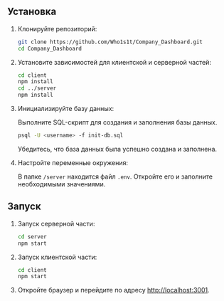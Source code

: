 ## Установка

1. Клонируйте репозиторий:

    ```bash
    git clone https://github.com/Who1s1t/Company_Dashboard.git
    cd Company_Dashboard
    ```

2. Установите зависимостей для клиентской и серверной частей:

    ```bash
    cd client
    npm install
    cd ../server
    npm install
    ```

3. Инициализируйте базу данных:

    Выполните SQL-скрипт для создания и заполнения базы данных.

    ```bash
    psql -U <username> -f init-db.sql
    ```

    Убедитесь, что база данных была успешно создана и заполнена.

4. Настройте переменные окружения:

    В папке `/server` находится файл `.env`. Откройте его и заполните необходимыми значениями.

## Запуск

1. Запуск серверной части:

    ```bash
    cd server
    npm start
    ```

2. Запуск клиентской части:

    ```bash
    cd client
    npm start
    ```

3. Откройте браузер и перейдите по адресу [http://localhost:3001](http://localhost:3001).

